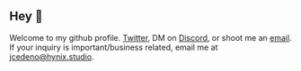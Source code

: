 ## Hey 👋 
Welcome to my github profile. [Twitter](https://jcedeno.us/twitter), DM on [Discord](https://jcedeno.us/discord), or shoot me an [email](mailto:admin@jcedeno.us). If your inquiry is important/business related, email me at [jcedeno@hynix.studio](mailto:jcedeno@hynix.studio).
